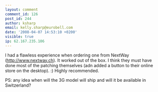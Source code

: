 ```yaml
---
layout: comment
comment_id: 126
post_id: 244
author: ksharp
email: kelly.sharp@eurobell.com
date: '2008-04-07 14:53:10 +0200'
visible: true
ip: 62.167.235.106
---
```

I had a flawless experience when ordering one from NextWay (http://www.nextway.ch). It worked out of the box. I think they must have done most of the patching themselves (adn added a button to their online store on the desktop).
:)
Highly recommended.

PS: any idea when will the 3G model will ship and will it be available in Switzerland?
